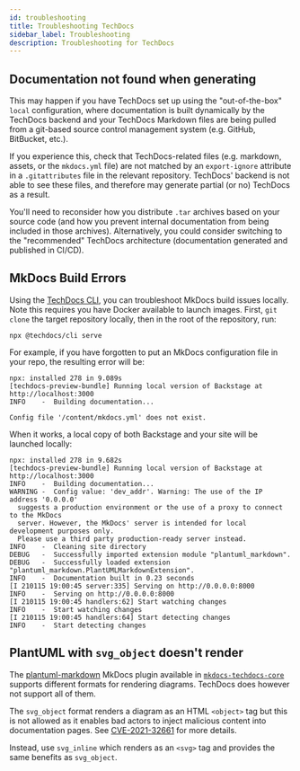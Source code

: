 ```yaml
---
id: troubleshooting
title: Troubleshooting TechDocs
sidebar_label: Troubleshooting
description: Troubleshooting for TechDocs
---
```


## Documentation not found when generating

This may happen if you have TechDocs set up using the "out-of-the-box" `local` configuration, where documentation is
built dynamically by the TechDocs backend and your TechDocs Markdown files are being pulled from a git-based source
control management system (e.g. GitHub, BitBucket, etc.).

If you experience this, check that TechDocs-related files (e.g. markdown, assets, or the `mkdocs.yml` file) are not
matched by an `export-ignore` attribute in a `.gitattributes` file in the relevant repository. TechDocs' backend is not
able to see these files, and therefore may generate partial (or no) TechDocs as a result.

You'll need to reconsider how you distribute `.tar` archives based on your source code (and how you prevent internal
documentation from being included in those archives). Alternatively, you could consider switching to the "recommended"
TechDocs architecture (documentation generated and published in CI/CD).

## MkDocs Build Errors

Using the [TechDocs CLI](https://github.com/backstage/techdocs-cli), you can troubleshoot MkDocs build issues locally.
Note this requires you have Docker available to launch images. First, `git clone` the target repository locally, then in
the root of the repository, run:

```
npx @techdocs/cli serve
```

For example, if you have forgotten to put an MkDocs configuration file in your repo, the resulting error will be:

```
npx: installed 278 in 9.089s
[techdocs-preview-bundle] Running local version of Backstage at http://localhost:3000
INFO    -  Building documentation...

Config file '/content/mkdocs.yml' does not exist.
```

When it works, a local copy of both Backstage and your site will be launched
locally:

```
npx: installed 278 in 9.682s
[techdocs-preview-bundle] Running local version of Backstage at http://localhost:3000
INFO    -  Building documentation...
WARNING -  Config value: 'dev_addr'. Warning: The use of the IP address '0.0.0.0'
  suggests a production environment or the use of a proxy to connect to the MkDocs
  server. However, the MkDocs' server is intended for local development purposes only.
  Please use a third party production-ready server instead.
INFO    -  Cleaning site directory
DEBUG   -  Successfully imported extension module "plantuml_markdown".
DEBUG   -  Successfully loaded extension "plantuml_markdown.PlantUMLMarkdownExtension".
INFO    -  Documentation built in 0.23 seconds
[I 210115 19:00:45 server:335] Serving on http://0.0.0.0:8000
INFO    -  Serving on http://0.0.0.0:8000
[I 210115 19:00:45 handlers:62] Start watching changes
INFO    -  Start watching changes
[I 210115 19:00:45 handlers:64] Start detecting changes
INFO    -  Start detecting changes
```

## PlantUML with `svg_object` doesn't render

The [plantuml-markdown](https://pypi.org/project/plantuml-markdown/) MkDocs plugin available in
[`mkdocs-techdocs-core`](https://github.com/backstage/mkdocs-techdocs-core) supports different formats for rendering
diagrams. TechDocs does however not support all of them.

The `svg_object` format renders a diagram as an HTML `<object>` tag but this is not allowed as it enables bad actors to
inject malicious content into documentation pages. See
[CVE-2021-32661](https://github.com/advisories/GHSA-gg96-f8wr-p89f) for more details.

Instead, use `svg_inline` which renders as an `<svg>` tag and provides the same benefits as `svg_object`.

